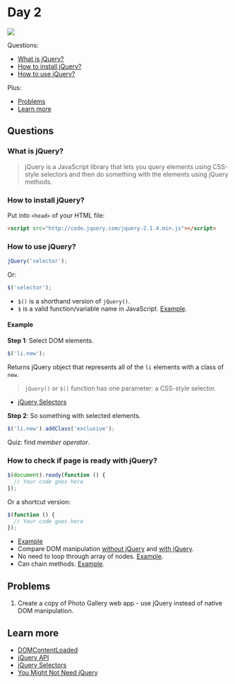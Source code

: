 # Day 2

![](http://33.media.tumblr.com/tumblr_m4m07q2EVu1rpkyvk.gif)

Questions:

+ [What is jQuery?](#)
+ [How to install jQuery?](#)
+ [How to use jQuery?](#)

Plus:

+ [Problems](#problems)
+ [Learn more](#learn-more)

## Questions

### What is jQuery?

> jQuery is a JavaScript library that lets you query elements using CSS-style selectors and then do something with the elements using jQuery methods.

### How to install jQuery?

Put into `<head>` of your HTML file:

```html
<script src="http://code.jquery.com/jquery-2.1.4.min.js"></script>
```

### How to use jQuery?

```js
jQuery('selector');
```

Or:

```js
$('selector');
```

+ `$()` is a shorthand version of `jQuery()`.
+ `$` is a valid function/variable name in JavaScript. [Example](http://jsbin.com/bedice/edit?js,console).

#### Example

__Step 1__: Select DOM elements.

```js
$('li.new');
```

Returns jQuery object that represents all of the `li` elements with a class of `new`.

> `jQuery()` or `$()` function has one parameter: a CSS-style selector.

+ [jQuery Selectors](https://dzone.com/refcardz/jquery-selectors)

__Step 2__: So something with selected elements.

```js
$('li.new').addClass('exclusive');
```

Quiz: find _member operator_.

### How to check if page is ready with jQuery?

```js
$(document).ready(function () {
  // Your code goes here
});
```

Or a shortcut version:

```js
$(function () {
  // Your code goes here
});
```

+ [Example](http://jsbin.com/cogevi/edit?html,js,output)
+ Compare DOM manipulation [without jQuery](http://jsbin.com/gofoyu/6/edit?html,css,js,output) and [with jQuery](http://jsbin.com/qanaxi/edit?html,css,js,output).
+ No need to loop through array of nodes. [Example](http://jsbin.com/vifece/edit?html,css,js,output).
+ Can chain methods. [Example](http://jsbin.com/zutiti/edit?html,js,output).

## Problems

1. Create a copy of Photo Gallery web app - use jQuery instead of native DOM manipulation.

## Learn more

+ [DOMContentLoaded](https://developer.mozilla.org/en-US/docs/Web/Events/DOMContentLoaded)
+ [jQuery API](http://api.jquery.com/)
+ [jQuery Selectors](https://dzone.com/refcardz/jquery-selectors)
+ [You Might Not Need jQuery](http://youmightnotneedjquery.com/)
